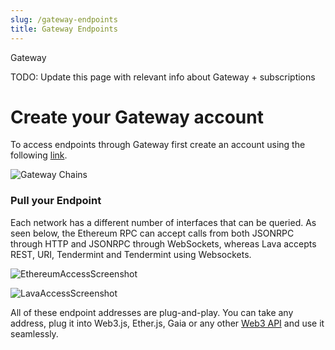 ```yaml
---
slug: /gateway-endpoints
title: Gateway Endpoints
---
```


Gateway

TODO: Update this page with relevant info about Gateway + subscriptions


# Create your Gateway account

To access endpoints through Gateway first create an account using the following [link](https://gateway.lavanet.xyz/login?utm_source=gateway-access-page&utm_medium=docs&utm_campaign=docs-to-gateway).


![Gateway Chains](/img/supportedchains.png)







### Pull your Endpoint

Each network has a different number of interfaces that can be queried. As seen below, the Ethereum RPC can accept calls from both JSONRPC through HTTP and JSONRPC through WebSockets, whereas Lava accepts REST, URI, Tendermint and Tendermint using Websockets. 

![EthereumAccessScreenshot](/img/tutorial/gateway/eth_access_screenshot.png)

![LavaAccessScreenshot](/img/tutorial/gateway/lava_access_screenshot.png)


All of these endpoint addresses are plug-and-play. You can take any address, plug it into Web3.js, Ether.js, Gaia or any other [Web3 API](../integrations/sdk-integrations.md) and use it seamlessly.